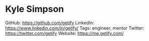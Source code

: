 # Kyle Simpson

GitHub: https://github.com/getify
LinkedIn: https://www.linkedin.com/in/getify/
Tags: engineer, mentor
Twitter: https://twitter.com/getify
Website: https://me.getify.com/
